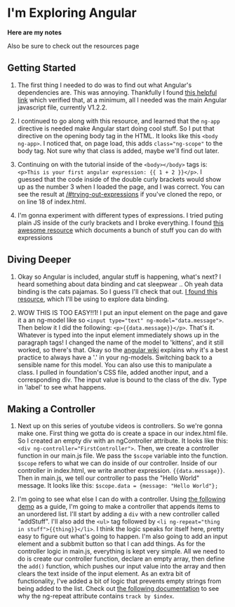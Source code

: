 I'm Exploring Angular
=========

**Here are my notes**

Also be sure to check out the resources page

Getting Started
-------------

1. The first thing I needed to do was to find out what Angular's dependencies are. This was annoying. Thankfully I found [this helpful link](http://fdietz.github.io/recipes-with-angular-js/introduction/including-the-angular-library-code-in-an-html-page.html) which verified that, at a minimum, all I needed was the main Angular javascript file, currently V1.2.2.

2. I continued to go along with this resource, and learned that the ``ng-app`` directive is needed make Angular start doing cool stuff. So I put that directive on the opening body tag in the HTML. It looks like this ``<body ng-app>``. I noticed that, on page load, this adds ``class="ng-scope"`` to the body tag. Not sure why that class is added, maybe we'll find out later.

3. Continuing on with the tutorial inside of the ``<body></body>`` tags is: ``<p>This is your first angular expression: {{ 1 + 2 }}</p>``. I guessed that the code inside of the double curly brackets would show up as the number 3 when I loaded the page, and I was correct. You can see the result at [/#trying-out-expressions](/#trying-out-expressions) if you've cloned the repo, or on line 18 of index.html. 

4. I'm gonna experiment with different types of expressions. I tried puting plain JS inside of the curly brackets and I broke everything. I found [this awesome resource](http://teropa.info/images/angular_expressions_cheatsheet.pdf) which documents a bunch of stuff you can do with expressions

Diving Deeper
------------

1. Okay so Angular is included, angular stuff is happening, what's next? I heard something about data binding and cat sleepwear .. Oh yeah data binding is the cats pajamas. So I guess I'll check that out. [I found this resource](https://www.youtube.com/playlist?list=PLP6DbQBkn9ymGQh2qpk9ImLHdSH5T7yw7), which I'll be using to explore data binding.

2. WOW THIS IS TOO EASY!!1! I put an input element on the page and gave it a an ng-model like so ``<input type="text" ng-model="data.message">``. Then below it I did the following: ``<p>{{data.message}}</p>``. That's it. Whatever is typed into the input element immediately shows up in the paragraph tags! I changed the name of the model to 'kittens', and it still worked, so there's that. Okay so the [angular wiki](https://github.com/angular/angular.js/wiki/Understanding-Scopes) explains why it's a best practice to always have a '.' in your ng-models. Switching back to a sensible name for this model. You can also use this to manipulate a class. I pulled in foundation's CSS file, added another input, and a corresponding div. The input value is bound to the class of the div. Type in 'label' to see what happens.

Making a Controller
-------------------

1. Next up on this series of youtube videos is controllers. So we're gonna make one. First thing we gotta do is create a space in our index.html file. So I created an empty div with an ngController attribute. It looks like this: ``<div ng-controller="FirstController">``. Then, we create a controller function in our main.js file. We pass the ``$scope`` variable into the function.  ``$scope`` refers to what we can do inside of our controller. Inside of our controller in index.html, we write another expression. ``{{data.message}}``. Then in main.js, we tell our controller to pass the "Hello World" message. It looks like this: ``$scope.data = {message: "Hello World"};``

2. I'm going to see what else I can do with a controller. Using [the following demo](http://viralpatel.net/blogs/angularjs-controller-tutorial/) as a guide, I'm going to make a controller that appends items to an unordered list. I'll start by adding a ``div`` with a new controller called "addStuff". I'll also add the ``<ul>`` tag followed by ``<li ng-repeat="thing in stuff">{{thing}}</li>``. I think the logic speaks for itself here, pretty easy to figure out what's going to happen. I'm also going to add an input element and a subbmit button so that I can add things. As for the controller logic in main.js, everything is kept very simple. All we need to do is create our controller function, declare an empty array, then define the ``add()`` function, which pushes our input value into the array and then clears the text inside of the input element. As an extra bit of functionality, I've added a bit of logic that prevents empty strings from being added to the list. Check out [the following documentation](https://docs.angularjs.org/error/ngRepeat/dupes) to see why the ng-repeat attribute contains ``track by $index``.